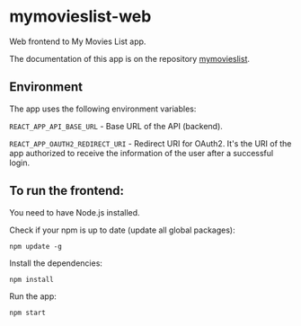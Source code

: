 # mymovieslist-web

Web frontend to My Movies List app.

The documentation of this app is on the repository [mymovieslist](https://github.com/itamarc/mymovieslist).

## Environment

The app uses the following environment variables:

```REACT_APP_API_BASE_URL``` - Base URL of the API (backend).

```REACT_APP_OAUTH2_REDIRECT_URI``` - Redirect URI for OAuth2. It's the URI of the app authorized to receive the information of the user after a successful login.

## To run the frontend:

You need to have Node.js installed.

Check if your npm is up to date (update all global packages):

    npm update -g

Install the dependencies:

    npm install

Run the app:

    npm start
